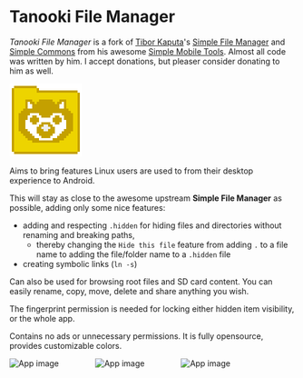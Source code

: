 # Tanooki File Manager

*Tanooki File Manager* is a fork of [Tibor Kaputa](https://github.com/tibbi)'s [Simple File Manager](https://github.com/SimpleMobileTools/Simple-File-Manager) and [Simple Commons](https://github.com/SimpleMobileTools/Simple-Commons) from his awesome [Simple Mobile Tools](https://www.simplemobiletools.com/). Almost all code was written by him. I accept donations, but pleaser consider donating to him as well.

<img alt="Logo" src="distribution/logo.png" width="128" />

Aims to bring features Linux users are used to from their desktop experience to Android.

This will stay as close to the awesome upstream **Simple File Manager** as possible, adding only some nice features:

+ adding and respecting `.hidden` for hiding files and directories without renaming and breaking paths,
  - thereby changing the `Hide this file` feature from adding `.` to a file name to adding the file/folder name to a `.hidden` file 
+ creating symbolic links (`ln -s`)

Can also be used for browsing root files and SD card content. You can easily rename, copy, move, delete and share anything you wish.

The fingerprint permission is needed for locking either hidden item visibility, or the whole app.

Contains no ads or unnecessary permissions. It is fully opensource, provides customizable colors.

<div style="display:flex;">
<img alt="App image" src="fastlane/metadata/android/en-US/images/phoneScreenshots/english/1.jpg" width="30%">
<img alt="App image" src="fastlane/metadata/android/en-US/images/phoneScreenshots/english/2.jpg" width="30%">
<img alt="App image" src="fastlane/metadata/android/en-US/images/phoneScreenshots/english/3.jpg" width="30%">
</div>
